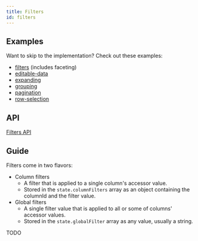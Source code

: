 ```yaml
---
title: Filters
id: filters
---
```


## Examples

Want to skip to the implementation? Check out these examples:

- [filters](../examples/react/filters) (includes faceting)
- [editable-data](../examples/react/editable-data)
- [expanding](../examples/react/expanding)
- [grouping](../examples/react/grouping)
- [pagination](../examples/react/pagination)
- [row-selection](../examples/react/row-selection)

## API

[Filters API](../api/filters.md)

## Guide

Filters come in two flavors:

- Column filters
  - A filter that is applied to a single column's accessor value.
  - Stored in the `state.columnFilters` array as an object containing the columnId and the filter value.
- Global filters
  - A single filter value that is applied to all or some of columns' accessor values.
  - Stored in the `state.globalFilter` array as any value, usually a string.

TODO
